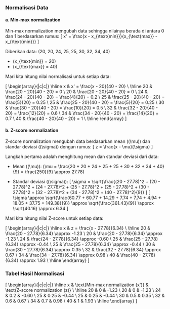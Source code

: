 ### Normalisasi Data

#### a. Min-max normalization
Min-max normalization mengubah data sehingga nilainya berada di antara 0 dan 1 berdasarkan rumus:
\[ x' = \frac{x - x_{\text{min}}}{x_{\text{max}} - x_{\text{min}}} \]

Diberikan data: \(20, 20, 24, 25, 25, 30, 32, 34, 40\)
- \(x_{\text{min}} = 20\)
- \(x_{\text{max}} = 40\)

Mari kita hitung nilai normalisasi untuk setiap data:

\[
\begin{array}{|c|c|}
\hline
x & x' = \frac{x - 20}{40 - 20} \\
\hline
20 & \frac{20 - 20}{40 - 20} = 0 \\
20 & \frac{20 - 20}{40 - 20} = 0 \\
24 & \frac{24 - 20}{40 - 20} = \frac{4}{20} = 0.2 \\
25 & \frac{25 - 20}{40 - 20} = \frac{5}{20} = 0.25 \\
25 & \frac{25 - 20}{40 - 20} = \frac{5}{20} = 0.25 \\
30 & \frac{30 - 20}{40 - 20} = \frac{10}{20} = 0.5 \\
32 & \frac{32 - 20}{40 - 20} = \frac{12}{20} = 0.6 \\
34 & \frac{34 - 20}{40 - 20} = \frac{14}{20} = 0.7 \\
40 & \frac{40 - 20}{40 - 20} = 1 \\
\hline
\end{array}
\]

#### b. Z-score normalization
Z-score normalization mengubah data berdasarkan mean (\(\mu\)) dan standar deviasi (\(\sigma\)) dengan rumus:
\[ z = \frac{x - \mu}{\sigma} \]

Langkah pertama adalah menghitung mean dan standar deviasi dari data:
- Mean (\(\mu\)): \(\mu = \frac{20 + 20 + 24 + 25 + 25 + 30 + 32 + 34 + 40}{9} = \frac{250}{9} \approx 27.78\)

- Standar deviasi (\(\sigma\)):
\[
\sigma = \sqrt{\frac{(20 - 27.78)^2 + (20 - 27.78)^2 + (24 - 27.78)^2 + (25 - 27.78)^2 + (25 - 27.78)^2 + (30 - 27.78)^2 + (32 - 27.78)^2 + (34 - 27.78)^2 + (40 - 27.78)^2}{9}}
\]
\[
\sigma \approx \sqrt{\frac{60.77 + 60.77 + 14.29 + 7.74 + 7.74 + 4.94 + 18.05 + 37.75 + 149.38}{9}} \approx \sqrt{\frac{361.43}{9}} \approx \sqrt{40.16} \approx 6.34
\]

Mari kita hitung nilai Z-score untuk setiap data:

\[
\begin{array}{|c|c|}
\hline
x & z = \frac{x - 27.78}{6.34} \\
\hline
20 & \frac{20 - 27.78}{6.34} \approx -1.23 \\
20 & \frac{20 - 27.78}{6.34} \approx -1.23 \\
24 & \frac{24 - 27.78}{6.34} \approx -0.60 \\
25 & \frac{25 - 27.78}{6.34} \approx -0.44 \\
25 & \frac{25 - 27.78}{6.34} \approx -0.44 \\
30 & \frac{30 - 27.78}{6.34} \approx 0.35 \\
32 & \frac{32 - 27.78}{6.34} \approx 0.67 \\
34 & \frac{34 - 27.78}{6.34} \approx 0.98 \\
40 & \frac{40 - 27.78}{6.34} \approx 1.93 \\
\hline
\end{array}
\]

### Tabel Hasil Normalisasi

\[
\begin{array}{|c|c|c|}
\hline
x & \text{Min-max normalization (x')} & \text{Z-score normalization (z)} \\
\hline
20 & 0 & -1.23 \\
20 & 0 & -1.23 \\
24 & 0.2 & -0.60 \\
25 & 0.25 & -0.44 \\
25 & 0.25 & -0.44 \\
30 & 0.5 & 0.35 \\
32 & 0.6 & 0.67 \\
34 & 0.7 & 0.98 \\
40 & 1 & 1.93 \\
\hline
\end{array}
\]
